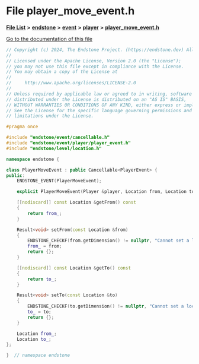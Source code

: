 

# File player\_move\_event.h

[**File List**](files.md) **>** [**endstone**](dir_6cf277b678674f97c7a2b6b3b2447b33.md) **>** [**event**](dir_f1d783c0ad83ee143d16e768ebca51c8.md) **>** [**player**](dir_7c05c37b25e9c9eccd9c63c2d313ba28.md) **>** [**player\_move\_event.h**](player__move__event_8h.md)

[Go to the documentation of this file](player__move__event_8h.md)


```C++
// Copyright (c) 2024, The Endstone Project. (https://endstone.dev) All Rights Reserved.
//
// Licensed under the Apache License, Version 2.0 (the "License");
// you may not use this file except in compliance with the License.
// You may obtain a copy of the License at
//
//     http://www.apache.org/licenses/LICENSE-2.0
//
// Unless required by applicable law or agreed to in writing, software
// distributed under the License is distributed on an "AS IS" BASIS,
// WITHOUT WARRANTIES OR CONDITIONS OF ANY KIND, either express or implied.
// See the License for the specific language governing permissions and
// limitations under the License.

#pragma once

#include "endstone/event/cancellable.h"
#include "endstone/event/player/player_event.h"
#include "endstone/level/location.h"

namespace endstone {

class PlayerMoveEvent : public Cancellable<PlayerEvent> {
public:
    ENDSTONE_EVENT(PlayerMoveEvent);

    explicit PlayerMoveEvent(Player &player, Location from, Location to) : Cancellable(player), from_(from), to_(to) {}

    [[nodiscard]] const Location &getFrom() const
    {
        return from_;
    }

    Result<void> setFrom(const Location &from)
    {
        ENDSTONE_CHECKF(from.getDimension() != nullptr, "Cannot set a location with no associated dimension!")
        from_ = from;
        return {};
    }

    [[nodiscard]] const Location &getTo() const
    {
        return to_;
    }

    Result<void> setTo(const Location &to)
    {
        ENDSTONE_CHECKF(to.getDimension() != nullptr, "Cannot set a location with no associated dimension!")
        to_ = to;
        return {};
    }

    Location from_;
    Location to_;
};

}  // namespace endstone
```


